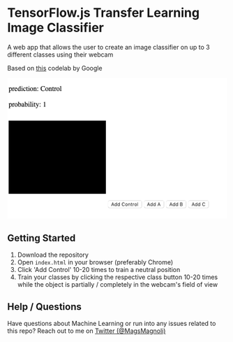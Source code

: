 # TensorFlow.js Transfer Learning Image Classifier

A web app that allows the user to create an image classifier on up to 3 different classes using their webcam

Based on [this](https://codelabs.developers.google.com/codelabs/tensorflowjs-teachablemachine-codelab/index.html) codelab by Google

![Web App Screenshot](docs/screenshot.png?raw=true)

## Getting Started

1. Download the repository
2. Open `index.html` in your browser (preferably Chrome)
3. Click 'Add Control' 10-20 times to train a neutral position
4. Train your classes by clicking the respective class button 10-20 times while the object is partially / completely in the webcam's field of view

## Help / Questions

Have questions about Machine Learning or run into any issues related to this repo? Reach out to me on [Twitter (@MagsMagnoli)](https://twitter.com/magsmagnoli)

